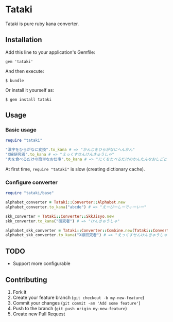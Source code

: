 # Tataki

Tataki is pure ruby kana converter.

## Installation

Add this line to your application's Gemfile:

    gem 'tataki'

And then execute:

    $ bundle

Or install it yourself as:

    $ gem install tataki

## Usage

### Basic usage
```ruby
require "tataki"

"漢字をひらがなに変換".to_kana # => "かんじをひらがなにへんかん"
"X線研究者".to_kana # => "えっくすせんけんきゅうしゃ"
"肉を食べるだけの簡単なお仕事".to_kana # => "にくをたべるだけのかんたんなおしごと"
```

At first time, `require "tataki"` is slow (creating dictionary cache).

### Configure converter
```ruby
require "tataki/base"

alphabet_converter = Tataki::Converter::Alphabet.new
alphabet_converter.to_kana("abcde") # => "えーびーしーでぃーいー"

skk_converter = Tataki::Converter::SkkJisyo.new
skk_converter.to_kana("研究者") # => "けんきゅうしゃ"

alphabet_skk_converter = Tataki::Converter::Combine.new(Tataki::Converter::Alphabet.new, Tataki::Converter::SkkJisyo.new)
alphabet_skk_converter.to_kana("X線研究者") # => "えっくすせんけんきゅうしゃ"

```

## TODO
- Support more configurable

## Contributing

1. Fork it
2. Create your feature branch (`git checkout -b my-new-feature`)
3. Commit your changes (`git commit -am 'Add some feature'`)
4. Push to the branch (`git push origin my-new-feature`)
5. Create new Pull Request
